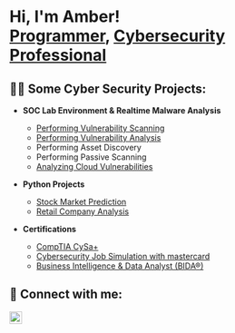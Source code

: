 <h1>Hi, I'm Amber! <br/><a href="https://github.com/AmberHamilton">Programmer</a>, <a href="https://www.linkedin.com/in/amber-ariel-hamilton-53749419a/">Cybersecurity Professional</a></h1>

<h2>👩‍💻 Some Cyber Security Projects:</h2>

- <b>SOC Lab Environment & Realtime Malware Analysis</b>
  - [Performing Vulnerability Scanning](https://github.com/AmberHamilton/Performing-Vulnerability-Scanning/tree/main)
  - [Performing Vulnerability Analysis]()
  - Performing Asset Discovery
  - Performing Passive Scanning
  - [Analyzing Cloud Vulnerabilities](https://github.com/AmberHamilton/Analyzing-Cloud-Vulnerabilities)
    
- <b>Python Projects</b>
  - [Stock Market Prediction](https://github.com/AmberHamilton/Stock-Market-Predictions/blob/main/Stocks%20Prediction.ipynb)
  - [Retail Company Analysis](https://github.com/AmberHamilton/Retail-Company-Analysis)

- <b>Certifications</b>
  - [CompTIA CySa+]()
  - [Cybersecurity	Job	Simulation with mastercard]()
  - [Business Intelligence & Data Analyst (BIDA®)]()
  
<h2> 🤳 Connect with me:</h2>

[<img align="left" alt="Amber Hamilton | LinkedIn" width="22px" src="https://cdn.jsdelivr.net/npm/simple-icons@v3/icons/linkedin.svg" />][linkedin]

[linkedin]: https://linkedin.com/in/amber-ariel-hamilton-53749419a


<!--
**AmberHamilton/AmberHamilton** is a ✨ _special_ ✨ repository because its `README.md` (this file) appears on your GitHub profile.

Here are some ideas to get you started:

- 🔭 I’m currently working on ...
- 🌱 I’m currently learning ...
- 👯 I’m looking to collaborate on ...
- 🤔 I’m looking for help with ...
- 💬 Ask me about ...
- 📫 How to reach me: ...
- 😄 Pronouns: ...
- ⚡ Fun fact: ...
-->
